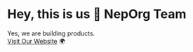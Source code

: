 # Hey, this is us 👋 NepOrg Team

Yes, we are building products. <br/>
[Visit Our Website](https://indiehyve.com) 🌍
